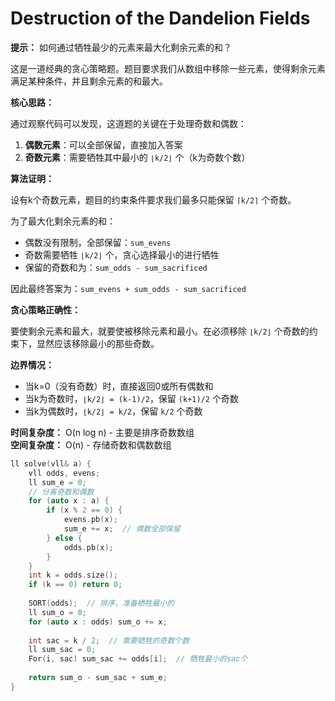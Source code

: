 # Destruction of the Dandelion Fields

**提示：** 如何通过牺牲最少的元素来最大化剩余元素的和？

这是一道经典的贪心策略题。题目要求我们从数组中移除一些元素，使得剩余元素满足某种条件，并且剩余元素的和最大。

**核心思路：**

通过观察代码可以发现，这道题的关键在于处理奇数和偶数：
1. **偶数元素**：可以全部保留，直接加入答案
2. **奇数元素**：需要牺牲其中最小的 `⌊k/2⌋` 个（k为奇数个数）

**算法证明：**

设有k个奇数元素，题目的约束条件要求我们最多只能保留 `⌈k/2⌉` 个奇数。

为了最大化剩余元素的和：
- 偶数没有限制，全部保留：`sum_evens`
- 奇数需要牺牲 `⌊k/2⌋` 个，贪心选择最小的进行牺牲
- 保留的奇数和为：`sum_odds - sum_sacrificed`

因此最终答案为：`sum_evens + sum_odds - sum_sacrificed`

**贪心策略正确性：**

要使剩余元素和最大，就要使被移除元素和最小。在必须移除 `⌊k/2⌋` 个奇数的约束下，显然应该移除最小的那些奇数。

**边界情况：**
- 当k=0（没有奇数）时，直接返回0或所有偶数和
- 当k为奇数时，`⌊k/2⌋ = (k-1)/2`，保留 `(k+1)/2` 个奇数
- 当k为偶数时，`⌊k/2⌋ = k/2`，保留 `k/2` 个奇数

**时间复杂度：** O(n log n) - 主要是排序奇数数组  
**空间复杂度：** O(n) - 存储奇数和偶数数组

```cpp
ll solve(vll& a) {
    vll odds, evens;
    ll sum_e = 0;
    // 分离奇数和偶数
    for (auto x : a) {
        if (x % 2 == 0) {
            evens.pb(x);
            sum_e += x;  // 偶数全部保留
        } else {
            odds.pb(x);
        }
    }
    int k = odds.size();
    if (k == 0) return 0;
    
    SORT(odds);  // 排序，准备牺牲最小的
    ll sum_o = 0;
    for (auto x : odds) sum_o += x;
    
    int sac = k / 2;  // 需要牺牲的奇数个数
    ll sum_sac = 0;
    For(i, sac) sum_sac += odds[i];  // 牺牲最小的sac个
    
    return sum_o - sum_sac + sum_e;
}
```